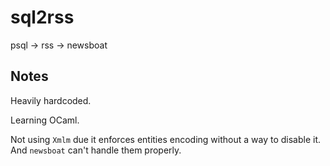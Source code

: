 # sql2rss

psql -> rss -> newsboat

## Notes

Heavily hardcoded.

Learning OCaml.

Not using `Xmlm` due it enforces entities encoding without a way to disable it. And `newsboat` can't handle them properly.

